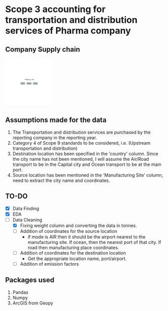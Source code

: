 # Scope 3 accounting for transportation and distribution services of Pharma company

## Company Supply chain

<img src="./Assets/XYZ PHARMA (USA).png" width="150px" height="150px"/>

## Assumptions made for the data
1. The Transportation and distribution services are purchased by the reporting company in the reporting year.
2. Category 4 of Scope 9 standards to be considered, i.e. (Upstream transportation and distribution)
3. Destination location has been specified in the 'country' column. Since the city name has not been mentioned, I will assume the Air/Road transport to be in the Capital city and Ocean transport to be at the main port.
4. Source location has been mentioned in the 'Manufacturing Site' column, need to extract the city name and coordinates.

## TO-DO
- [x] Data Finding
- [x] EDA
- [ ] Data Cleaning
    - [x] Fixing weight column and converting the data in tonnes.
    - [ ] Addition of coordinates for the source location
        - if mode is AIR then it should be the airport nearest to the manufacturing site. If ocean, then the nearest port of that city. If road then manufacturing place coordinates.
    - [ ] Addition of coordinates for the destination location
        - Get the appropriate location name, port/airport.
    - [ ] Addition of emission factors
    
## Packages used
1. Pandas 
2. Numpy
3. ArcGIS from Geopy